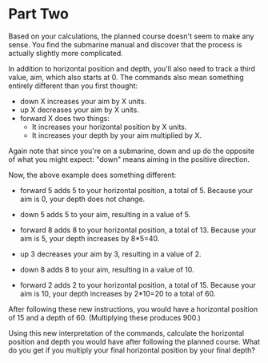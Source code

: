 # Part Two

Based on your calculations, the planned course doesn't seem to make any
sense. You find the submarine manual and discover that the process is actually
slightly more complicated.

In addition to horizontal position and depth, you'll also need to track a third
value, aim, which also starts at 0. The commands also mean something entirely
different than you first thought:

- down X increases your aim by X units.
- up X decreases your aim by X units.
- forward X does two things:
   - It increases your horizontal position by X units.
   - It increases your depth by your aim multiplied by X.

Again note that since you're on a submarine, down and up do the opposite of
what you might expect: "down" means aiming in the positive direction.

Now, the above example does something different:

- forward 5 adds 5 to your horizontal position, a total of 5. Because your aim
  is 0, your depth does not change.

- down 5 adds 5 to your aim, resulting in a value of 5.

- forward 8 adds 8 to your horizontal position, a total of 13. Because your aim
  is 5, your depth increases by 8*5=40.

- up 3 decreases your aim by 3, resulting in a value of 2.

- down 8 adds 8 to your aim, resulting in a value of 10.

- forward 2 adds 2 to your horizontal position, a total of 15. Because your aim
  is 10, your depth increases by 2*10=20 to a total of 60.

After following these new instructions, you would have a horizontal position of
15 and a depth of 60. (Multiplying these produces 900.)

Using this new interpretation of the commands, calculate the horizontal
position and depth you would have after following the planned course. What do
you get if you multiply your final horizontal position by your final depth?
